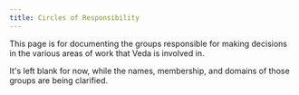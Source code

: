 ```yaml
---
title: Circles of Responsibility
---
```


This page is for documenting the groups responsible for making decisions in the various areas of work that Veda is involved in.

It's left blank for now, while the names, membership, and domains of those groups are being clarified.

